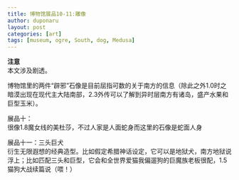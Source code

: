 ```yaml
---
title: 博物馆展品10-11:雕像
author: duponaru
layout: post
categories: [art]
tags: [museum, ogre, South, dog, Medusa]
---
```


**注意**  
本文涉及剧透。  

博物馆里的两件“辟邪”石像是目前屈指可数的关于南方的信息（除此之外1.0时之暗漠出现在现代主大陆南部，2.3外传可以了解到异时层南方有诸岛，盛产水果和巨型玉米）。


展品十：
<span class="image centered"><img src="{{ '/assets/post_img/2020-01-14/statue.png' | relative_url }}" alt="" /></span>  
很像1.8魔女线的美杜莎，不过人家是人面蛇身而这里的石像是蛇面人身
<span class="image centered"><img src="{{ '/assets/post_img/2020-01-14/medusa.png' | relative_url }}" alt="" /></span>  

展品十一：三头巨犬
<span class="image centered"><img src="{{ '/assets/post_img/2020-01-14/statue2.png' | relative_url }}" alt="" /></span>  
衍生无限遐想的经典造型。比如假定希腊神话设定，它可以是地狱犬，南方地狱说浮上；比如匹配三头和巨型，它会和全世界爱猫我偏遛狗的巨魔族老板很配，1.5猫狗大战续篇说（喂！）
<span class="image centered"><img src="{{ '/assets/post_img/2020-01-14/ogre.png' | relative_url }}" alt="" /></span>  